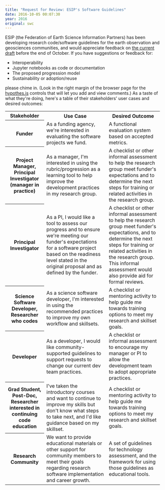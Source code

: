 ```yaml
---
title: "Request for Review: ESIP's Software Guidelines"
date: 2016-10-05 00:07:30
year: 2016
original: swc
---
```


ESIP (the Federation of Earth Science Information Partners) has been
developing research code/software guidelines for the earth observation
and geosciences communities, and would appreciate feedback on
[the current draft](https://esipfed.github.io/Software-Assessment-Guidelines/guidelines.html)
before the end of October.
If you have suggestions or feedback for:

*   Interoperability
*   Jupyter notebooks as code or documentation
*   The proposed progression model
*   Sustainability or adoption/reuse

please chime in.
(Look in the right margin of the browser page for the [hypothes.is](https://hypothes.is/) controls
that will let you add and view comments.)
As a taste of what they're doing,
here's a table of their stakeholders' user cases and desired outcomes:

<table>
<tr>
<th>
Stakeholder
</th>
<th>
Use Case
</th>
<th>
Desired Outcome
</th>
</tr>
<tr>
<th>
Funder
</th>
<td>
As a funding agency, we're interested in evaluating the software projects we fund.
</td>
<td>
A functional evaluation system based on accepted metrics.
</td>
</tr>
<tr>
<th>
Project Manager, Principal Investigator (manager in practice)
</th>
<td>
As a manager, I'm interested in using the rubric/progression as a learning tool to help improve the development practices in my research group.
</td>
<td>
A checklist or other informal assessment to help the research group meet 
funder's expectations and to determine the next steps for training or 
related activities in the research group.
</td>
</tr>
<tr>
<th>
Principal Investigator
</th>
<td>
As a PI, I would like a tool to assess our progress and to ensure we're 
meeting our funder's expectations for a software project based on the 
readiness level stated in the original proposal and as defined by the 
funder.
</td>
<td>
A checklist or other informal assessment to help the research group meet 
funder's expectations, and to determine the next steps for training or 
related activities in the research group. This informal assessment would also provide aid for formal reviews. 
</td>
</tr>
<tr>
<th>
Science Software Developer, Researcher who codes
</th>
<td>
As a science software developer, I'm interested in using the recommended practices to improve my own workflow and skillsets.
</td>
<td>
A checklist or mentoring activity to help guide me towards training options to meet my research and skillset goals.
</td>
</tr>
<th>
Developer
</th>
</td>
<td>
As a developer, I would like community-supported guidelines to support requests to change our current dev team practices.
</td>
<td>
A checklist or informal assessment to encourage my manager or PI to allow the development team to adopt appropriate practices.
</td>
</tr>
<tr>
<th>
Grad Student, Post-Doc, Researcher interested in continuing code education
</th>
</td>
<td>
I've taken the introductory courses and want to continue to improve my 
skills but don't know what steps to take next, and I'd like guidance 
based on my skillset.
</td>
<td>
A checklist or mentoring activity to help guide me towards training options to meet my research and skillset goals.
</td>
</tr>
<tr>
<th>
Research Community
</th>
<td>
We want to provide educational materials or other support for community 
members to meet their goals regarding research software implementation 
and career growth.
</td>
<td>
A set of guidelines for technology assessment, and the framework for using those guidelines as educational tools.
</td>
</tr>
</table>
